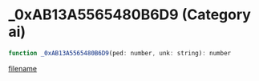 # _0xAB13A5565480B6D9 (Category ai)

```js
function _0xAB13A5565480B6D9(ped: number, unk: string): number
```

[filename](_0xAB13A5565480B6D9_m.md ':include')